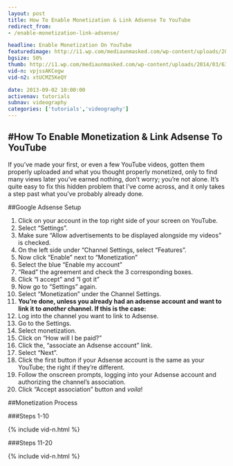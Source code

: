 ```yaml
---
layout: post
title: How To Enable Monetization & Link Adsense To YouTube
redirect_from:
- /enable-monetization-link-adsense/

headline: Enable Monetization On YouTube
featuredimage: http://i1.wp.com/mediaunmasked.com/wp-content/uploads/2014/03/6355360253_30e095425d_z.jpg?zoom=1.5&resize=640%2C427
bgsize: 50%
thumb: http://i1.wp.com/mediaunmasked.com/wp-content/uploads/2014/03/6355360253_30e095425d_z.jpg?zoom=1.5&resize=640%2C427
vid-n: vpjssAKCegw
vid-n2: xtUCMZ5KeQY

date: 2013-09-02 10:00:00
activenav: tutorials
subnav: videography
categories: ['tutorials','videography']
---
```

#How To Enable Monetization & Link Adsense To YouTube
---

If you’ve made your first, or even a few YouTube videos, gotten them properly uploaded and what you thought properly monetized, only to find many views later you’ve earned nothing, don’t worry; you’re not alone. It’s quite easy to fix this hidden problem that I’ve come across, and it only takes a step past what you’ve probably already done.

##Google Adsense Setup

1. Click on your account in the top right side of your screen on YouTube.
2. Select “Settings”.
3. Make sure “Allow advertisements to be displayed alongside my videos” is checked.
4. On the left side under “Channel Settings, select “Features”.
5. Now click “Enable” next to “Monetization”
6. Select the blue “Enable my account”
7. “Read” the agreement and check the 3 corresponding boxes.
8. Click “I accept” and “I got it”
9. Now go to “Settings” again.
10. Select “Monetization” under the Channel Settings.
11. **You’re done, unless you already had an adsense account and want to link it to *another* channel. If this is the case:**
12. Log into the channel you want to link to Adsense.
13. Go to the Settings.
14. Select monetization.
15. Click on “How will I be paid?”
16. Click the, “associate an Adsense account” link.
17. Select “Next”.
18. Click the first button if your Adsense account is the same as your YouTube; the right if they’re different.
19. Follow the onscreen prompts, logging into your Adsense account and authorizing the channel’s association.
20. Click “Accept association” button and *voila*!

##Monetization Process

###Steps 1-10

{% include vid-n.html %}

###Steps 11-20

{% include vid-n.html %}